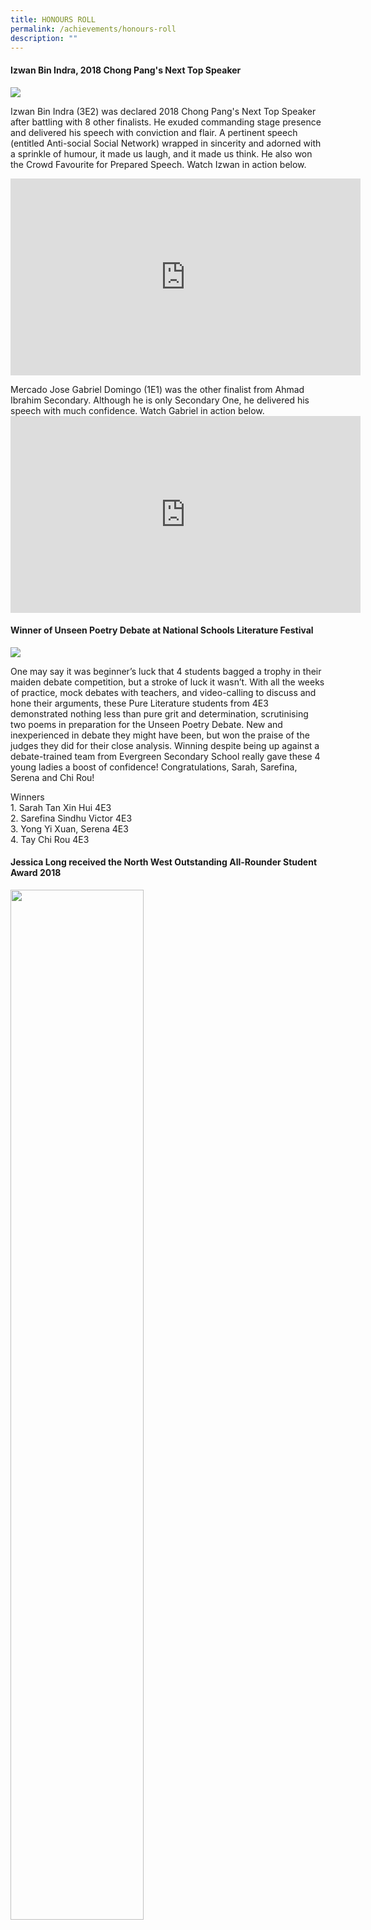 ```yaml
---
title: HONOURS ROLL
permalink: /achievements/honours-roll
description: ""
---
```

<h4><strong>Izwan Bin Indra, 2018&nbsp;Chong Pang's Next Top Speaker</strong></h4>
<img src="/images/Izwan%20Bin%20Indra_website.jpg">
<p>Izwan Bin Indra (3E2) was declared 2018 Chong Pang's Next Top Speaker after battling with 8 other finalists. He exuded commanding stage presence and delivered his speech with conviction and flair. A pertinent speech (entitled Anti-social Social Network) wrapped in sincerity and adorned with a sprinkle of humour, it made us laugh, and it made us think. He also won the Crowd Favourite for Prepared Speech. Watch Izwan in action below.<br /></p>
<div><iframe src="https://www.youtube.com/embed/dNcGpoXLMJ0" width="560" height="315" frameborder="0" allowfullscreen="allowfullscreen" data-mce-fragment="1"></iframe></div>
<p>Mercado Jose Gabriel Domingo (1E1) was the other finalist from Ahmad Ibrahim Secondary. Although he is only Secondary One, he delivered his speech with much confidence. Watch Gabriel in action below. <br /><iframe src="https://www.youtube.com/embed/ayH2sCUvMqY" width="560" height="315" frameborder="0" allowfullscreen="allowfullscreen" data-mce-fragment="1"></iframe></p>
<h4><strong>Winner of Unseen Poetry Debate at National Schools Literature Festival</strong></h4>
<img src="/images/Winner-of-Unseen-Poetry-Debate-at-National-Schools-Literature-Festival.jpg">
<p>One may say it was beginner&rsquo;s luck that 4 students bagged a trophy in their maiden debate competition, but a stroke of luck it wasn&rsquo;t. With all the weeks of practice, mock debates with teachers, and video-calling to discuss and hone their arguments, these Pure Literature students from 4E3 demonstrated nothing less than pure grit and determination, scrutinising two poems in preparation for the Unseen Poetry Debate. New and inexperienced in debate they might have been, but won the praise of the judges they did for their close analysis. Winning despite being up against a debate-trained team from Evergreen Secondary School really gave these 4 young ladies a boost of confidence! Congratulations, Sarah, Sarefina, Serena and Chi Rou!</p>
<p>Winners<br />1. Sarah Tan Xin Hui 4E3<br />2. Sarefina Sindhu Victor 4E3<br />3. Yong Yi Xuan, Serena 4E3<br />4. Tay Chi Rou 4E3</p>
<h4><strong>Jessica Long received the North West Outstanding All-Rounder Student Award 2018</strong></h4>
<img style="width: 65%;" src="/images/Jessica-Long.jpg" />
<p>Jessica Long of 4E4 (2018) received the North West Outstanding All-Rounder Student Award 2018 in recognition of her achievements in the following domains:</p>
<ul>
<li>Academic</li>
<li>Leadership</li>
<li>Co-curriculum</li>
<li>Community Service&nbsp;</li>
<li>Her volunteerism and involvement in caring for the environment.</li>
</ul>
<p>Congratulations, Jessica! You are an inspiration to all of us!</p>
<h4><strong>The Queen's Commonwealth Essay Competition 2017</strong></h4>
<p>The Queen&rsquo;s Commonwealth Essay Competition is the world&rsquo;s oldest schools&rsquo; international writing competition, managed by The Royal Commonwealth Society since 1883. Every year, it offers all Commonwealth youth aged 18 and under the opportunity to express their hopes for the future, opinions of the present, and thoughts on the past through the written word. The competition is used by individuals and teachers to build confidence, develop writing skills, support creativity and encourage critical thinking, using literacy to empower young people to become global citizens.<br />This year&rsquo;s theme invited young people to reflect on the topic of &lsquo;A Commonwealth for Peace&rsquo;. Over 12,300 young people from across the Commonwealth entered the Competition.<br />Among the 18 entries from Ahmad Ibrahim Secondary School, the following three students achieved commendable results:</p>
<p style="text-align: center;"><strong>Gold Award:</strong>&nbsp;Allyn Tay Shi Yi (2E4)<br /><strong>Silver Award:</strong>&nbsp;Leong Wai Yip Winston (1E3)<br /><strong>Bronze Award:</strong>&nbsp;Chloe Kaitlyn Leung Hui En (2E2)</p>
<h4><strong>31st YMCA Plain English Speaking Awards (PESA)</strong></h4>
<img style="width: 75%;" src="/images/PESA%20Logo.png" />
<p>This year, total of four students from the Public Speaking Programme represented the school to take part in the&nbsp;<strong><em>31st Plain English Speaking Awards (PESA)</em></strong>, an annual public-speaking competition organised by the YMCA.&nbsp;<br />Lau Jiaxi (1E2) and Loke Xin Yue (2N1) participated in the Lower Secondary category, while Chan Jun Da Edward (3E4) and Nawal bte Muhammad Mustafah (3E4) took part in the Upper Secondary category.</p>
<h4><strong>International Competitions and Assessments for Schools (ICAS) English Competition</strong></h4>
<p><strong><u>2017<br /></u></strong>62 students from Secondary One and Secondary Two took part in the 2017 ICAS English assessment organised by the University of New South Wales. In this international assessment, students are assessed in their reading and language skills, where they are required to locate, identify, interpret, infer and synthesise information in and about texts.</p>
<p>This year, the school achieved a total of 5 Distinction, 22 Credit and 5 Merit awards.</p>
<p><strong>Distinction</strong></p>
<table>
<tbody>
<tr>
<td>1E1 Hulda Grace Teo</td>
<td>2E3 Beer-Sheba Tan</td>
</tr>
<tr>
<td>1E4 Alysia Nadia Binte Mohamed Satria</td>
<td>2E4 Chaves John Benryk Barnedo</td>
</tr>
<tr>
<td>1E4 Lim Yue Long, Xavier</td>
</tr>
</tbody>
</table>
<p><strong>Credit</strong></p>
<table>
<tbody>
<tr>
<td>1E1 Muhammad Mujahid Bin Nazaruddin</td>
<td>1E4 Hiap Xin Yi Darleene</td>
</tr>
<tr>
<td>1E2 Tan Qing Wen</td>
<td>1E4 Lee Yong Wei</td>
</tr>
<tr>
<td>1E2 Ammar Fariheen Bin Shaffiq</td>
<td>1E4 Lucas Tan Jia Le</td>
</tr>
<tr>
<td>1E2 Angel Oh Shi Qi</td>
<td>1E4 Shanice Tan Hui</td>
</tr>
<tr>
<td>1E2 Chong Kar Yan</td>
<td>2E2 Erni Faizah Bte Iskandar</td>
</tr>
<tr>
<td>1E2 Heng Jin Long</td>
<td>2E2 John Kenneth Layba Agpaoa</td>
</tr>
<tr>
<td>1E2 Isabel Hah Rui En</td>
<td>2E2 Nicole Kayle Penaanda Dacumos</td>
</tr>
<tr>
<td>1E2 Muhammad Ilhan Bin Emran</td>
<td>2E3 John Rajan Kenisha Janet</td>
</tr>
<tr>
<td>1E2 Sammi Wong Zi He</td>
<td>2E3 Ernest Ng Ming Yi</td>
</tr>
<tr>
<td>1E2 Seah Ka Min</td>
<td>2E4 Nyimas Fasya 'Ayuni Bte K M H&nbsp;</td>
</tr>
<tr>
<td>1E3 Beh Long Jek Lucius</td>
<td>2N1 Nyla Chempaka Dewi Bte I</td>
</tr>
</tbody>
</table>
<p><strong>Merit</strong></p>
<table>
<tbody>
<tr>
<td>1E2 Chua Chong Yee Keith</td>
<td>2E4 Nova Litty Augustine</td>
</tr>
<tr>
<td>1E3 Leong Wai Yip Winston</td>
<td>2N2 Ariel Kwa Jie Yun</td>
</tr>
<tr>
<td>1E4 Puar Chin Yi, Theseus</td>
</tr>
</tbody>
</table>
<p><strong><u>2016<br /></u></strong>The International Competitions and Assessments for Schools (ICAS) assesses and measures how students fare on an international scale, involving over two million students from over 20 countries each year. In 2016, 35 Secondary One students were selected to participate in the ICAS English Competition, of which 14 received Certificates of Credit and Merit. Mave Ong (1E2) was awarded the Certificate of Distinction, which recognises participants who scored the top 11% of their cohort.</p>
<table>
<tbody>
<tr>
<td colspan="2" width="601">
<p><strong>ICAS English Competition Awardees</strong></p>
</td>
</tr>
<tr>
<td colspan="2" width="601">
<p><strong>Distinction</strong></p>
</td>
</tr>
<tr>
<td colspan="2" width="601">
<p>Mave Ong Qing Xuan(1E2)</p>
</td>
</tr>
<tr>
<td colspan="2" width="601">
<p><strong>Credit</strong></p>
</td>
</tr>
<tr>
<td width="301">
<p>Austin Q. Hilario (1E1)</p>
</td>
<td width="301">
<p>Deen Latoza Ferozdeen (1E1)</p>
</td>
</tr>
<tr>
<td width="301">
<p>Wong Wai Yi (1E1)</p>
</td>
<td width="301">
<p>Erni Faizah Bte Iskandar (1E2)</p>
</td>
</tr>
<tr>
<td width="301">
<p>Nicole Kayle Penaanda Dacumos (1E2)</p>
</td>
<td width="301">
<p>Chaves John Benryk Barnedo (1E4)</p>
</td>
</tr>
<tr>
<td width="301">
<p>Jessie Phay Jie Xin (1E4)</p>
</td>
<td width="301">
<p>Nova Litty Augustine (1E4)</p>
</td>
</tr>
<tr>
<td width="301">
<p>Zuryn Aisyah Bte Zainudin (1E4)</p>
</td>
<td width="301">
<p>Ariel Kwa Jie Yun (1E2)</p>
</td>
</tr>
<tr>
<td colspan="2" width="601">
<p><strong>Merit</strong></p>
</td>
</tr>
<tr>
<td width="301">
<p>John Kenneth Layba Agpaoa (1E2)</p>
</td>
<td width="301">
<p>Beer-Sheba Tan (1E3)</p>
</td>
</tr>
<tr>
<td width="301">
<p>Ernest Ng Ming Yi (1E3)</p>
</td>
<td width="301">
<p>Amanndave Singh Bessi (1N2)</p>
</td>
</tr>
</tbody>
</table>
<h4><strong>N.E.mation 11</strong></h4>
<p>This year, AI students from a variety of CCAs joined the Nemation! 11 media competition and emerged as third position in the finals. Our team [Blank Space] created the video clip named the &ldquo;Our Five Pillars of Defence&rdquo; and were featured in various media such as the Newpaper and the Pioneer magazine. It was an exciting learning journey for us !</p>
<iframe src="https://docs.google.com/presentation/d/e/2PACX-1vQrcM9CRh9W1ptXhd77dpCUEO3WowrJQQs-Pofmn1kEeDX49U6WOimR18WC1sEqdElE5wtJZy9ysbJz/embed?start=false&loop=false&delayms=5000" frameborder="0" width="960" height="569" allowfullscreen="true" ></iframe>
